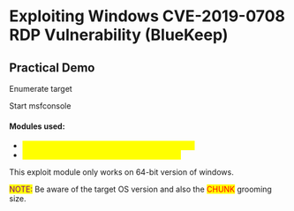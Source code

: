 # Exploiting Windows CVE-2019-0708 RDP Vulnerability (BlueKeep)

## Practical Demo

Enumerate target

Start msfconsole

#### Modules used:

* <mark style="color:yellow;">auxiliary/scanner/rdp/cve\_2019\_0708\_bluekeep</mark>
* <mark style="color:yellow;">windows/rdp/cve\_2019\_0708\_bluekeep\_rce</mark>

This exploit module only works on 64-bit version of windows.

<mark style="color:purple;">NOTE:</mark> Be aware of the target OS version and also the <mark style="color:red;">CHUNK</mark> grooming size.&#x20;






































